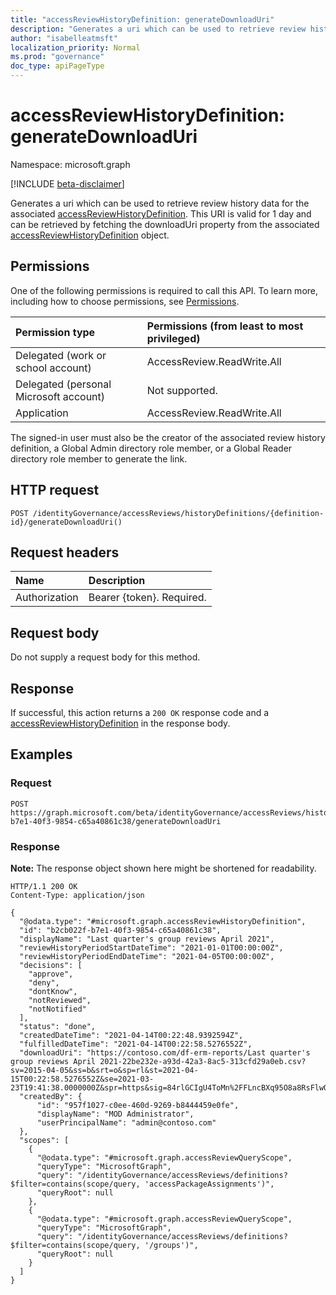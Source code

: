 ```yaml
---
title: "accessReviewHistoryDefinition: generateDownloadUri"
description: "Generates a uri which can be used to retrieve review history data."
author: "isabelleatmsft"
localization_priority: Normal
ms.prod: "governance"
doc_type: apiPageType
---
```


# accessReviewHistoryDefinition: generateDownloadUri

Namespace: microsoft.graph

[!INCLUDE [beta-disclaimer](../../includes/beta-disclaimer.md)]

Generates a uri which can be used to retrieve review history data for the associated [accessReviewHistoryDefinition](../resources/accessReviewHistoryDefinition.md). This URI is valid for 1 day and can be retrieved by fetching the downloadUri property from the associated [accessReviewHistoryDefinition](../resources/accessReviewHistoryDefinition.md) object.

## Permissions

One of the following permissions is required to call this API. To learn more, including how to choose permissions, see [Permissions](/graph/permissions-reference).

|Permission type|Permissions (from least to most privileged)|
|:---|:---|
|Delegated (work or school account)|AccessReview.ReadWrite.All|
|Delegated (personal Microsoft account)|Not supported.|
|Application|AccessReview.ReadWrite.All|

The signed-in user must also be the creator of the associated review history definition, a Global Admin directory role member, or a Global Reader directory role member to generate the link.

## HTTP request

<!-- {
  "blockType": "ignored"
}
-->
``` http
POST /identityGovernance/accessReviews/historyDefinitions/{definition-id}/generateDownloadUri()
```

## Request headers
|Name|Description|
|:---|:---|
|Authorization|Bearer {token}. Required.|

## Request body
Do not supply a request body for this method.

## Response

If successful, this action returns a `200 OK` response code and a [accessReviewHistoryDefinition](../resources/accessreviewhistorydefinition.md) in the response body.

## Examples

### Request
<!-- {
  "blockType": "request",
  "name": "accessreviewhistorydefinition_generatedownloaduri"
}
-->
``` http
POST https://graph.microsoft.com/beta/identityGovernance/accessReviews/historyDefinitions/b2cb022f-b7e1-40f3-9854-c65a40861c38/generateDownloadUri
```


### Response
**Note:** The response object shown here might be shortened for readability.
<!-- {
  "blockType": "response",
  "truncated": true,
  "@odata.type": "microsoft.graph.accessReviewHistoryDefinition"
}
-->
``` http
HTTP/1.1 200 OK
Content-Type: application/json

{
  "@odata.type": "#microsoft.graph.accessReviewHistoryDefinition",
  "id": "b2cb022f-b7e1-40f3-9854-c65a40861c38",
  "displayName": "Last quarter's group reviews April 2021",
  "reviewHistoryPeriodStartDateTime": "2021-01-01T00:00:00Z",
  "reviewHistoryPeriodEndDateTime": "2021-04-05T00:00:00Z",
  "decisions": [
    "approve",
    "deny",
    "dontKnow",
    "notReviewed",
    "notNotified"
  ],
  "status": "done",
  "createdDateTime": "2021-04-14T00:22:48.9392594Z",
  "fulfilledDateTime": "2021-04-14T00:22:58.5276552Z",
  "downloadUri": "https://contoso.com/df-erm-reports/Last quarter's group reviews April 2021-22be232e-a93d-42a3-8ac5-313cfd29a0eb.csv?sv=2015-04-05&ss=b&srt=o&sp=rl&st=2021-04-15T00:22:58.5276552Z&se=2021-03-23T19:41:38.0000000Z&spr=https&sig=84rlGCIgU4ToMn%2FFLncBXq95O8a8RsFlwQY1Knl%2Fo%2FI%3D",
  "createdBy": {
      "id": "957f1027-c0ee-460d-9269-b8444459e0fe",
      "displayName": "MOD Administrator",
      "userPrincipalName": "admin@contoso.com"
  },
  "scopes": [
    {
      "@odata.type": "#microsoft.graph.accessReviewQueryScope",
      "queryType": "MicrosoftGraph",     
      "query": "/identityGovernance/accessReviews/definitions?$filter=contains(scope/query, 'accessPackageAssignments')",
      "queryRoot": null
    },  
    {
      "@odata.type": "#microsoft.graph.accessReviewQueryScope",
      "queryType": "MicrosoftGraph",     
      "query": "/identityGovernance/accessReviews/definitions?$filter=contains(scope/query, '/groups')",
      "queryRoot": null
    }
  ]
}
```
